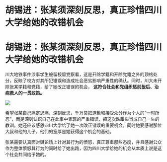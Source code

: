 # 胡锡进：张某须深刻反思，真正珍惜四川大学给她的改错机会

# 胡锡进：张某须深刻反思，真正珍惜四川大学给她的改错机会

川大地铁事件涉事学生被留校留党察看，这是开除学籍和开除党籍之外的顶格处分，反映了校方对其所犯错误和造成社会恶劣影响严重性的确认。同时，川大未开除张某学籍和党籍，给了她改正错误的机会，
**这符合社会和党组织惩前毖后、治病救人的一贯政策。**

![](https://inews.gtimg.com/om_bt/O_VyYwSW2q6rzfrv8gmzWdUbkKvwXhMiFKQjTGgH44gmcAA/1000)

希望张某自己痛定思痛，深刻反思，千万莫把道歉和接受处分作为个人的“一时所忍”，而是深刻认识自己在此事中表现的严重错误，把这次跌跟头当成自己一生的教训。她还应该感恩四川大学给了她一次改正错误的重要机会。同时她要感谢那位大叔和他的儿子，他们的宽厚是她获得这个机会的基础。

张某需要认真面对舆论场上针对其行为的愤怒，真正尊重那些态度，并且感谢公众作为整体愤怒其行为的同时给了她出路，因为四川大学给她的机会从本质上说是这个社会共同给予她的。

